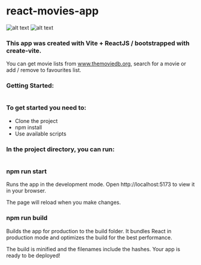 # react-movies-app
![alt text](https://github.com/[username]/[reponame]/blob/[branch]/preview.png?raw=true)
![alt text](https://github.com/delllia/react-movies-app/react-movies-app/src/assets/preview.png?raw=true)

### This app was created with Vite + ReactJS / bootstrapped with create-vite.
 You can get movie lists from www.themoviedb.org, search for a movie or add / remove to favourites list.

### Getting Started:
#
### To get started you need to:

 * Clone the project
 * npm install
 * Use available scripts

### In the project directory, you can run:
#
### npm run start
 Runs the app in the development mode.
 Open http://localhost:5173 to view it in your browser.

 The page will reload when you make changes.

### npm run build
 Builds the app for production to the build folder.
 It bundles React in production mode and optimizes the build for the best performance.

 The build is minified and the filenames include the hashes.
 Your app is ready to be deployed!
